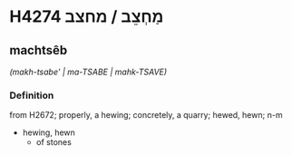 # H4274 מַחְצֵב / מחצב

## machtsêb

_(makh-tsabe' | ma-TSABE | mahk-TSAVE)_

### Definition

from H2672; properly, a hewing; concretely, a quarry; hewed, hewn; n-m

- hewing, hewn
  - of stones
